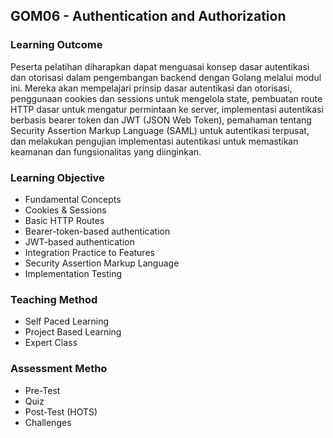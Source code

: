 ## GOM06 - Authentication and Authorization

### Learning Outcome
Peserta pelatihan diharapkan dapat menguasai konsep dasar autentikasi dan otorisasi dalam pengembangan backend dengan Golang melalui modul ini. Mereka akan mempelajari prinsip dasar autentikasi dan otorisasi, penggunaan cookies dan sessions untuk mengelola state, pembuatan route HTTP dasar untuk mengatur permintaan ke server, implementasi autentikasi berbasis bearer token dan JWT (JSON Web Token), pemahaman tentang Security Assertion Markup Language (SAML) untuk autentikasi terpusat, dan melakukan pengujian implementasi autentikasi untuk memastikan keamanan dan fungsionalitas yang diinginkan.

### Learning Objective
- Fundamental Concepts
- Cookies & Sessions
- Basic HTTP Routes
- Bearer-token-based authentication
- JWT-based authentication
- Integration Practice to Features
- Security Assertion Markup Language
- Implementation Testing

### Teaching Method
- Self Paced Learning
- Project Based Learning
- Expert Class

### Assessment Metho
- Pre-Test
- Quiz
- Post-Test (HOTS)
- Challenges